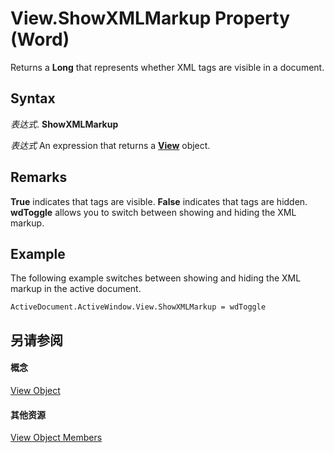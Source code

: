 
# View.ShowXMLMarkup Property (Word)

Returns a  **Long** that represents whether XML tags are visible in a document.


## Syntax

 _表达式_. **ShowXMLMarkup**

 _表达式_ An expression that returns a **[View](8bf5b26b-14c0-1985-65b2-3e034360baeb.md)** object.


## Remarks

 **True** indicates that tags are visible. **False** indicates that tags are hidden. **wdToggle** allows you to switch between showing and hiding the XML markup.


## Example

The following example switches between showing and hiding the XML markup in the active document.


```
ActiveDocument.ActiveWindow.View.ShowXMLMarkup = wdToggle
```


## 另请参阅


#### 概念


[View Object](8bf5b26b-14c0-1985-65b2-3e034360baeb.md)
#### 其他资源


[View Object Members](http://msdn.microsoft.com/library/b7d2bd4e-c96d-3b8f-98a0-57c145f9aa42%28Office.15%29.aspx)